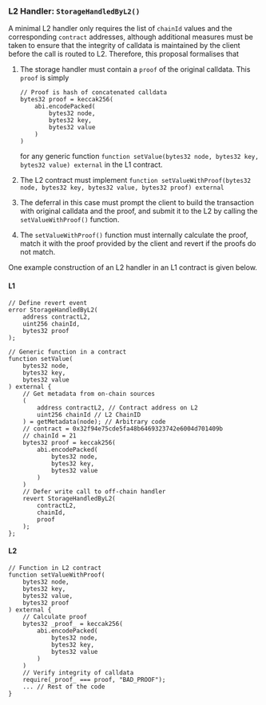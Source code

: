 ### L2 Handler: `StorageHandledByL2()`
A minimal L2 handler only requires the list of `chainId` values and the corresponding `contract` addresses, although additional measures must be taken to ensure that the integrity of calldata is maintained by the client before the call is routed to L2. Therefore, this proposal formalises that

1. The storage handler must contain a `proof` of the original calldata. This `proof` is simply

    ```solidity
    // Proof is hash of concatenated calldata
    bytes32 proof = keccak256(
        abi.encodePacked(
            bytes32 node,
            bytes32 key,
            bytes32 value
        )
    )
    ```

    for any generic function `function setValue(bytes32 node, bytes32 key, bytes32 value) external` in the L1 contract.

2. The L2 contract must implement `function setValueWithProof(bytes32 node, bytes32 key, bytes32 value, bytes32 proof) external`

3. The deferral in this case must prompt the client to build the transaction with original calldata and the proof, and submit it to the L2 by calling the `setValueWithProof()` function.

4. The `setValueWithProof()` function must internally calculate the proof, match it with the proof provided by the client and revert if the proofs do not match.
 
One example construction of an L2 handler in an L1 contract is given below.

#### L1
```solidity
// Define revert event
error StorageHandledByL2(
    address contractL2, 
    uint256 chainId, 
    bytes32 proof
);

// Generic function in a contract
function setValue(
    bytes32 node,
    bytes32 key,
    bytes32 value
) external {
    // Get metadata from on-chain sources
    (
        address contractL2, // Contract address on L2
        uint256 chainId // L2 ChainID
    ) = getMetadata(node); // Arbitrary code
    // contract = 0x32f94e75cde5fa48b6469323742e6004d701409b
    // chainId = 21
    bytes32 proof = keccak256(
        abi.encodePacked(
            bytes32 node,
            bytes32 key,
            bytes32 value
        )
    )
    // Defer write call to off-chain handler
    revert StorageHandledByL2( 
        contractL2,
        chainId,
        proof
    );
};
```

#### L2
```solidity
// Function in L2 contract
function setValueWithProof(
    bytes32 node,
    bytes32 key,
    bytes32 value,
    bytes32 proof
) external {
    // Calculate proof
    bytes32 _proof_ = keccak256(
        abi.encodePacked(
            bytes32 node,
            bytes32 key,
            bytes32 value
        )
    )
    // Verify integrity of calldata
    require(_proof_ === proof, "BAD_PROOF");
    ... // Rest of the code
}
```